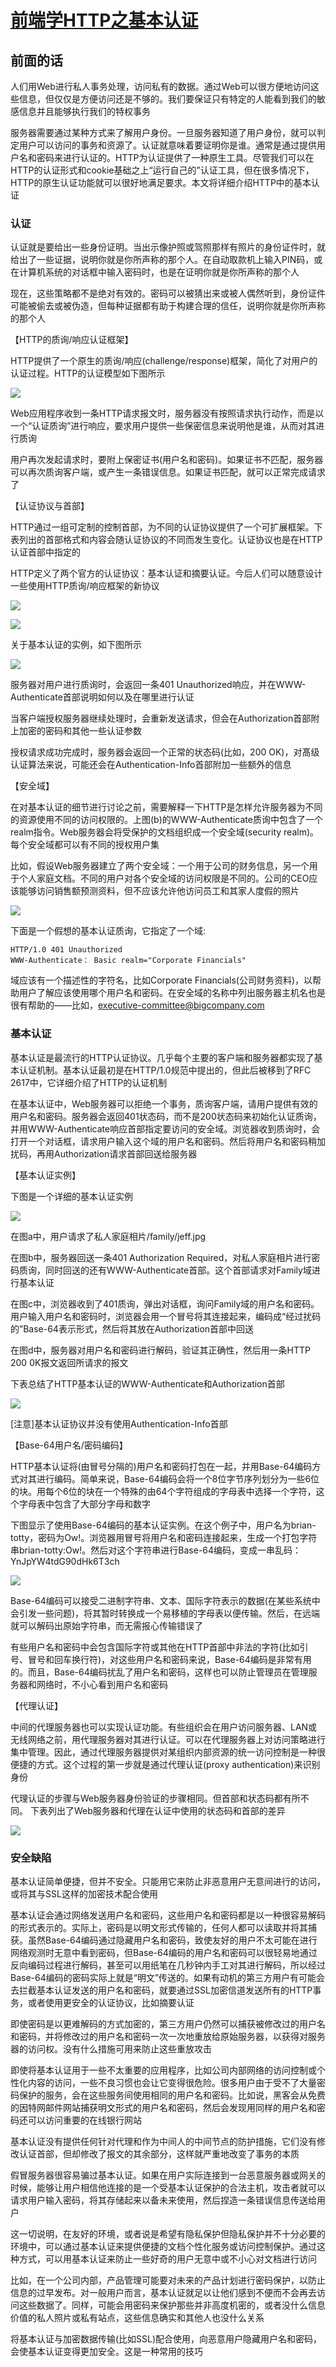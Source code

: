 # [前端学HTTP之基本认证][0]

## 前面的话

人们用Web进行私人事务处理，访问私有的数据。通过Web可以很方便地访问这些信息，但仅仅是方便访问还是不够的。我们要保证只有特定的人能看到我们的敏感信息并且能够执行我们的特权事务

服务器需要通过某种方式来了解用户身份。一旦服务器知道了用户身份，就可以判定用户可以访问的事务和资源了。认证就意味着要证明你是谁。通常是通过提供用户名和密码来进行认证的。HTTP为认证提供了一种原生工具。尽管我们可以在HTTP的认证形式和cookie基础之上“运行自己的”认证工具，但在很多情况下，HTTP的原生认证功能就可以很好地满足要求。本文将详细介绍HTTP中的基本认证

### 认证

认证就是要给出一些身份证明。当出示像护照或驾照那样有照片的身份证件时，就给出了一些证据，说明你就是你所声称的那个人。在自动取款机上输入PIN码，或在计算机系统的对话框中输入密码时，也是在证明你就是你所声称的那个人

现在，这些策略都不是绝对有效的。密码可以被猜出来或被人偶然听到，身份证件可能被偷去或被伪造，但每种证据都有助于构建合理的信任，说明你就是你所声称的那个人

【HTTP的质询/响应认证框架】

HTTP提供了一个原生的质询/响应(challenge/response)框架，简化了对用户的认证过程。HTTP的认证模型如下图所示

![][1]

Web应用程序收到一条HTTP请求报文时，服务器没有按照请求执行动作，而是以一个“认证质询”进行响应，要求用户提供一些保密信息来说明他是谁，从而对其进行质询

用户再次发起请求时，要附上保密证书(用户名和密码)。如果证书不匹配，服务器可以再次质询客户端，或产生一条错误信息。如果证书匹配，就可以正常完成请求了

【认证协议与首部】

HTTP通过一组可定制的控制首部，为不同的认证协议提供了一个可扩展框架。下表列出的首部格式和内容会随认证协议的不同而发生变化。认证协议也是在HTTP认证首部中指定的

HTTP定义了两个官方的认证协议：基本认证和摘要认证。今后人们可以随意设计一些使用HTTP质询/响应框架的新协议

![][2]

![][3]

关于基本认证的实例，如下图所示

![][4]

服务器对用户进行质询时，会返回一条401 Unauthorized响应，并在WWW-Authenticate首部说明如何以及在哪里进行认证

当客户端授权服务器继续处理时，会重新发送请求，但会在Authorization首部附上加密的密码和其他一些认证参数

授权请求成功完成时，服务器会返回一个正常的状态码(比如，200 OK)，对髙级认证算法来说，可能还会在Authentication-Info首部附加一些额外的信息

【安全域】

在对基本认证的细节进行讨论之前，需要解释一下HTTP是怎样允许服务器为不同的资源使用不同的访问权限的。上图(b)的WWW-Authenticate质询中包含了一个realm指令。Web服务器会将受保护的文档组织成一个安全域(security realm)。每个安全域都可以有不同的授权用户集

比如，假设Web服务器建立了两个安全域：一个用于公司的财务信息，另一个用于个人家庭文档。不同的用户对各个安全域的访问权限是不同的。公司的CEO应该能够访问销售额预测资料，但不应该允许他访问员工和其家人度假的照片

![][5]

下面是一个假想的基本认证质询，它指定了一个域:

    HTTP/1.0 401 Unauthorized
    WWW-Authenticate： Basic realm="Corporate Financials"

域应该有一个描述性的字符名，比如Corporate Financials(公司财务资料)，以帮助用户了解应该使用哪个用户名和密码。在安全域的名称中列出服务器主机名也是很有帮助的——比如，executive-committee@bigcompany.com

### 基本认证

基本认证是最流行的HTTP认证协议。几乎每个主要的客户端和服务器都实现了基本认证机制。基本认证最初是在HTTP/1.0规范中提出的，但此后被移到了RFC 2617中，它详细介绍了HTTP的认证机制

在基本认证中，Web服务器可以拒绝一个事务，质询客户端，请用户提供有效的用户名和密码。服务器会返回401状态码，而不是200状态码来初始化认证质询，并用WWW-Authenticate响应首部指定要访问的安全域。浏览器收到质询时，会打开一个对话框，请求用户输入这个域的用户名和密码。然后将用户名和密码稍加扰码，再用Authorization请求首部回送给服务器

【基本认证实例】

下图是一个详细的基本认证实例

![][6]

在图a中，用户请求了私人家庭相片/family/jeff.jpg

在图b中，服务器回送一条401 Authorization Required，对私人家庭相片进行密码质询，同时回送的还有WWW-Authenticate首部。这个首部请求对Family域进行基本认证

在图c中，浏览器收到了401质询，弹出对话框，询问Family域的用户名和密码。用户输入用户名和密码时，浏览器会用一个冒号将其连接起来，编码成“经过扰码的”Base-64表示形式，然后将其放在Authorization首部中回送

在图d中，服务器对用户名和密码进行解码，验证其正确性，然后用一条HTTP 200 0K报文返回所请求的报文

下表总结了HTTP基本认证的WWW-Authenticate和Authorization首部

![][7]

[注意]基本认证协议并没有使用Authentication-Info首部

【Base-64用户名/密码编码】

HTTP基本认证将(由冒号分隔的)用户名和密码打包在一起，并用Base-64编码方式对其进行编码。简单来说，Base-64编码会将一个8位字节序列划分为一些6位的块。用每个6位的块在一个特殊的由64个字符组成的字母表中选择一个字符，这个字母表中包含了大部分字母和数字

下图显示了使用Base-64编码的基本认证实例。在这个例子中，用户名为brian-totty，密码为Ow!。浏览器用冒号将用户名和密码连接起来，生成一个打包字符串brian-totty:Ow!。然后对这个字符串进行Base-64编码，变成一串乱码：YnJpYW4tdG90dHk6T3ch

![][8]

Base-64编码可以接受二进制字符串、文本、国际字符表示的数据(在某些系统中 会引发一些问题)，将其暂时转换成一个易移植的字母表以便传输。然后，在远端就可以解码出原始字符串，而无需报心传输错误了

有些用户名和密码中会包含国际字符或其他在HTTP首部中非法的字符(比如引号、冒号和回车换行符)，对这些用户名和密码来说，Base-64编码是非常有用的。而且，Base-64编码扰乱了用户名和密码，这样也可以防止管理员在管理服务器和网络时，不小心看到用户名和密码

【代理认证】

中间的代理服务器也可以实现认证功能。有些组织会在用户访问服务器、LAN或无线网络之前，用代理服务器对其进行认证。可以在代理服务器上对访问策略进行集中管理。因此，通过代理服务器提供对某组织内部资源的统一访问控制是一种很便捷的方式。这个过程的第一步就是通过代理认证(proxy authentication)来识别身份

代理认证的步骤与Web服务器身份验证的步骤相同。但首部和状态码都有所不同。 下表列出了Web服务器和代理在认证中使用的状态码和首部的差异

![][9]

### 安全缺陷

基本认证简单便捷，但并不安全。只能用它来防止非恶意用户无意间进行的访问，或将其与SSL这样的加密技术配合使用

基本认证会通过网络发送用户名和密码，这些用户名和密码都是以一种很容易解码的形式表示的。实际上，密码是以明文形式传输的，任何人都可以读取并将其捕获。虽然Base-64编码通过隐藏用户名和密码，致使友好的用户不太可能在进行网络观测时无意中看到密码，但Base-64编码的用户名和密码可以很轻易地通过反向编码过程进行解码，甚至可以用纸笔在几秒钟内手工对其进行解码，所以经过Base-64编码的密码实际上就是“明文”传送的。如果有动机的第三方用户有可能会去拦截基本认证发送的用户名和密码，就要通过SSL加密信道发送所有的HTTP事务，或者使用更安全的认证协议，比如摘要认证

即使密码是以更难解码的方式加密的，第三方用户仍然可以捕获被修改过的用户名和密码，并将修改过的用户名和密码一次一次地重放给原始服务器，以获得对服务器的访问权。没有什么措施可用来防止这些重放攻击

即使将基本认证用于一些不太重要的应用程序，比如公司内部网络的访问控制或个性化内容的访问，一些不良习惯也会让它变得很危险。很多用户由于受不了大量密码保护的服务，会在这些服务间使用相同的用户名和密码。比如说，黑客会从免费的因特网邮件网站捕获明文形式的用户名和密码，然后会发现用同样的用户名和密码还可以访问重要的在线银行网站

基本认证没有提供任何针对代理和作为中间人的中间节点的防护措施，它们没有修改认证首部，但却修改了报文的其余部分，这样就严重地改变了事务的本质

假冒服务器很容易骗过基本认证。如果在用户实际连接到一台恶意服务器或网关的时候，能够让用户相信他连接的是一个受基本认证保护的合法主机，攻击者就可以请求用户输入密码，将其存储起来以备未来使用，然后捏造一条错误信息传送给用户

这一切说明，在友好的环境，或者说是希望有隐私保护但隐私保护并不十分必要的环境中，可以通过基本认证来提供便捷的文档个性化服务或访问控制保护。通过这种方式，可以用基本认证来防止一些好奇的用户无意中或不小心对文档进行访问

比如，在一个公司内部，产品管理可能要对未来的产品计划进行密码保护，以防止信息的过早发布。对一般用户而言，基本认证就足以让他们感到不便而不会再去访问这些数据了。同样，可能会用密码来保护那些并非高度机密的，或者没什么信息价值的私人照片或私有站点，这些信息确实和其他人也没什么关系

将基本认证与加密数据传输(比如SSL)配合使用，向恶意用户隐藏用户名和密码，会使基本认证变得更加安全。这是一种常用的技巧

[0]: http://www.cnblogs.com/xiaohuochai/p/6184913.html
[1]: http://images2015.cnblogs.com/blog/740839/201612/740839-20161215211146011-1348439043.jpg
[2]: http://images2015.cnblogs.com/blog/740839/201612/740839-20161215211555370-1663959419.jpg
[3]: http://images2015.cnblogs.com/blog/740839/201612/740839-20161215211626698-971493866.jpg
[4]: http://images2015.cnblogs.com/blog/740839/201612/740839-20161215211713276-974407358.jpg
[5]: http://images2015.cnblogs.com/blog/740839/201612/740839-20161215212042948-1259718840.jpg
[6]: http://images2015.cnblogs.com/blog/740839/201612/740839-20161215212656792-1710806957.jpg
[7]: http://images2015.cnblogs.com/blog/740839/201612/740839-20161215212836058-1691287468.jpg
[8]: http://images2015.cnblogs.com/blog/740839/201612/740839-20161215213213901-402645346.jpg
[9]: http://images2015.cnblogs.com/blog/740839/201612/740839-20161215213422933-1469028270.jpg